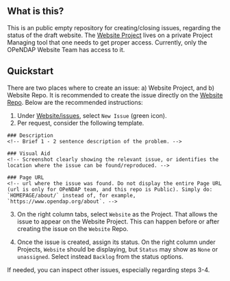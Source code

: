 ## What is this?

This is an public empty repository for creating/closing issues, regarding the status of the draft website. The [Website Project](https://github.com/orgs/OPENDAP/projects/2) lives on a private Project Managing tool that one needs to get proper access. Currently, only the OPeNDAP Website Team has access to it.



## Quickstart

There are two places where to create an issue: a) Website Project, and b) Website Repo. It is recommended to create the issue directly on the [Website Repo](https://github.com/OPENDAP/Website). Below are the recommended instructions:


1. Under [Website/issues](https://github.com/OPENDAP/Website/issues), select `New Issue` (green icon).
2. Per request, consider the following template.

```
### Description
<!-- Brief 1 - 2 sentence description of the problem. -->

### Visual Aid
<!-- Screenshot clearly showing the relevant issue, or identifies the location where the issue can be found/reproduced. -->

### Page URL 
<!-- url where the issue was found. Do not display the entire Page URL (url is only for OPeNDAP team, and this repo is Public). Simply do: `HOMEPAGE/about/` instead of, for example, `https://www.opendap.org/about`. -->
```

3. On the right column tabs, select `Website` as the Project. That allows the issue to appear on the Website Project. This can happen before or after creating the issue on the `Website` Repo.

4. Once the issue is created, assign its status. On the right column under Projects, `Website` should be displaying, but `Status` may show as `None` or `unassigned`. Select instead `Backlog` from the status options.


If needed, you can inspect other issues, especially regarding steps 3-4. 